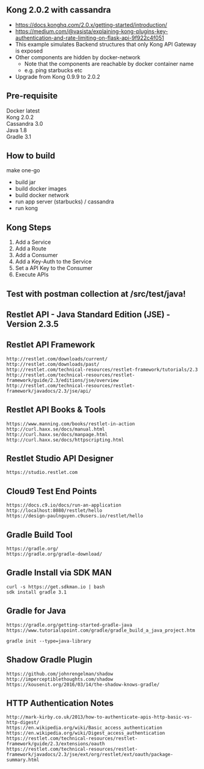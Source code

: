 ## Kong 2.0.2 with cassandra
- https://docs.konghq.com/2.0.x/getting-started/introduction/
- https://medium.com/@vasista/explaining-kong-plugins-key-authentication-and-rate-limiting-on-flask-api-9f922c4f051
- This example simulates Backend structures that only Kong API Gateway is exposed
- Other components are hidden by docker-network
    - Note that the components are reachable by docker container name
    - e.g. ping starbucks etc
- Upgrade from Kong 0.9.9 to 2.0.2

## Pre-requisite
Docker latest     
Kong 2.0.2           
Cassandra 3.0           
Java 1.8       
Gradle 3.1         
    
## How to build
make one-go
- build jar
- build docker images
- build docker network
- run app server (starbucks) / cassandra
- run kong

## Kong Steps
1. Add a Service
2. Add a Route
3. Add a Consumer
4. Add a Key-Auth to the Service
5. Set a API Key to the Consumer
6. Execute APIs

## Test with postman collection at /src/test/java!

## Restlet API - Java Standard Edition (JSE) - Version 2.3.5

## Restlet API Framework  

    http://restlet.com/downloads/current/
    http://restlet.com/downloads/past/    
    http://restlet.com/technical-resources/restlet-framework/tutorials/2.3
    http://restlet.com/technical-resources/restlet-framework/guide/2.3/editions/jse/overview
    http://restlet.com/technical-resources/restlet-framework/javadocs/2.3/jse/api/
    
## Restlet API Books & Tools

    https://www.manning.com/books/restlet-in-action
    http://curl.haxx.se/docs/manual.html
    http://curl.haxx.se/docs/manpage.html
    http://curl.haxx.se/docs/httpscripting.html

## Restlet Studio API Designer

    https://studio.restlet.com

## Cloud9 Test End Points

    https://docs.c9.io/docs/run-an-application
    http://localhost:8080/restlet/hello
    https://design-paulnguyen.c9users.io/restlet/hello

## Gradle Build Tool
    
    https://gradle.org/
    https://gradle.org/gradle-download/

## Gradle Install via SDK MAN

    curl -s https://get.sdkman.io | bash
    sdk install gradle 3.1

## Gradle for Java

    https://gradle.org/getting-started-gradle-java
    https://www.tutorialspoint.com/gradle/gradle_build_a_java_project.htm
    
    gradle init --type=java-library

## Shadow Gradle Plugin

    https://github.com/johnrengelman/shadow
    http://imperceptiblethoughts.com/shadow
    https://kousenit.org/2016/03/14/the-shadow-knows-gradle/

## HTTP Authentication Notes

    http://mark-kirby.co.uk/2013/how-to-authenticate-apis-http-basic-vs-http-digest/
    https://en.wikipedia.org/wiki/Basic_access_authentication
    https://en.wikipedia.org/wiki/Digest_access_authentication
    https://restlet.com/technical-resources/restlet-framework/guide/2.3/extensions/oauth
    https://restlet.com/technical-resources/restlet-framework/javadocs/2.3/jse/ext/org/restlet/ext/oauth/package-summary.html 
